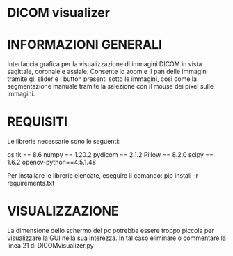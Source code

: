 # DICOM visualizer

# INFORMAZIONI GENERALI
Interfaccia grafica per la visualizzazione di immagini DICOM in vista sagittale, coronale e assiale.
Consente lo zoom e il pan delle immagini tramite gli slider e i button presenti sotto le immagini, così come la segmentazione manuale tramite la selezione con il mouse dei pixel sulle immagini.

# REQUISITI
Le librerie necessarie sono le seguenti:

os
tk == 8.6
numpy == 1.20.2
pydicom == 2.1.2
Pillow == 8.2.0
scipy == 1.6.2
opencv-python==4.5.1.48

Per installare le librerie elencate, eseguire il comando:
pip install -r requirements.txt

# VISUALIZZAZIONE
La dimensione dello schermo del pc potrebbe essere troppo piccola per visualizzare la GUI nella sua interezza.
In tal caso eliminare o commentare la linea 21 di DICOMvisualizer.py
